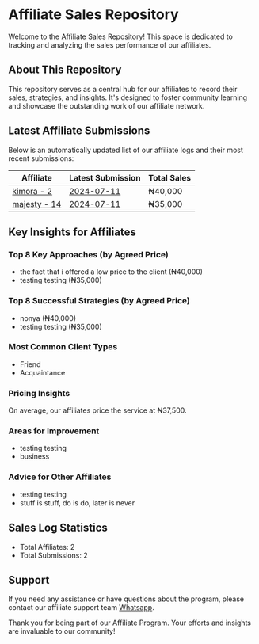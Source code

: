 # Affiliate Sales Repository

Welcome to the Affiliate Sales Repository! This space is dedicated to tracking and analyzing the sales performance of our affiliates.

## About This Repository

This repository serves as a central hub for our affiliates to record their sales, strategies, and insights. It's designed to foster community learning and showcase the outstanding work of our affiliate network.

## Latest Affiliate Submissions

Below is an automatically updated list of our affiliate logs and their most recent submissions:

<!-- AFFILIATE LIST START -->
| Affiliate | Latest Submission | Total Sales |
|-----------|--------------------|--------------|
| [kimora - 2](affiliate_logs/kimora_2) | [2024-07-11](affiliate_logs/kimora_2/2024-07-11_sale_submission.md) | ₦40,000 |
| [majesty - 14](affiliate_logs/majesty_14) | [2024-07-11](affiliate_logs/majesty_14/2024-07-11_sale_submission.md) | ₦35,000 |

<!-- AFFILIATE LIST END -->

## Key Insights for Affiliates

### Top 8 Key Approaches (by Agreed Price)
<!-- TOP KEY APPROACHES START -->
- the fact that i offered a low price to the client (₦40,000)
- testing testing (₦35,000)
<!-- TOP KEY APPROACHES END -->

### Top 8 Successful Strategies (by Agreed Price)
<!-- TOP SUCCESSFUL STRATEGIES START -->
- nonya (₦40,000)
- testing testing (₦35,000)
<!-- TOP SUCCESSFUL STRATEGIES END -->

### Most Common Client Types
<!-- COMMON CLIENT TYPES START -->
- Friend
- Acquaintance
<!-- COMMON CLIENT TYPES END -->

### Pricing Insights
<!-- PRICING INSIGHTS START -->
On average, our affiliates price the service at ₦37,500.
<!-- PRICING INSIGHTS END -->

### Areas for Improvement
<!-- AREAS FOR IMPROVEMENT START -->
- testing testing
- business
<!-- AREAS FOR IMPROVEMENT END -->

### Advice for Other Affiliates
<!-- ADVICE FOR AFFILIATES START -->
- testing testing
- stuff is stuff, do is do, later is never
<!-- ADVICE FOR AFFILIATES END -->

## Sales Log Statistics
<!-- PROGRAM STATS START -->
- Total Affiliates: 2
- Total Submissions: 2
<!-- PROGRAM STATS END -->

## Support
If you need any assistance or have questions about the program, please contact our affiliate support team [Whatsapp](https://wa.me/message/3IE3FXO3INXHM1).

Thank you for being part of our Affiliate Program. Your efforts and insights are invaluable to our community!